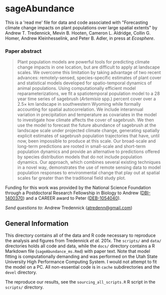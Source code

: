 # sageAbundance
This is a 'read me' file for data and code associated with "Forecasting climate change impacts on plant populations over large spatial extents" by Andrew T. Tredennick, Mevin B. Hooten, Cameron L. Aldridge, Collin G. Homer, Andrew Kleinhesselink, and Peter B. Adler, in press at *Ecosphere*.

### Paper abstract
>Plant population models are powerful tools for predicting climate change
impacts in one location, but are difficult to apply at landscape scales.
We overcome this limitation by taking advantage of two recent advances:
remotely-sensed, species-specific estimates of plant cover and
statistical models developed for spatio-temporal dynamics of animal
populations. Using computationally efficient model reparameterizations,
we fit a spatiotemporal population model to a 28 year time series of
sagebrush (*Artemisia* spp.) percent cover over a $2.5\times$ km
landscape in southwestern Wyoming while formally accounting for spatial
autocorrelation. We include interannual variation in precipitation and
temperature as covariates in the model to investigate how climate
affects the cover of sagebrush. We then use the model to forecast the
future abundance of sagebrush at the landscape scale under projected
climate change, generating spatially explicit estimates of
sagebrush population trajectories that have, until
now, been impossible to produce at this scale. Our broad-scale and
long-term predictions are rooted in small-scale and short-term
population dynamics and provide an alternative to predictions offered by
species distribution models that do not include population dynamics. Our
approach, which combines several existing techniques in a novel way, demonstrates the use of
remote sensing data to model population responses to environmental
change that play out at spatial scales far greater than the traditional
field study plot.

Funding for this work was provided by the National Science Foundation through a Postdoctoral Research Fellowship in Biology to Andrew ([DBI-1400370](http://www.nsf.gov/awardsearch/showAward?AWD_ID=1400370&HistoricalAwards=false)) and a CAREER award to Peter ([DEB-1054040](http://www.nsf.gov/awardsearch/showAward?AWD_ID=1054040&HistoricalAwards=false)).

_Send questions to_: Andrew Tredennick (atredenn@gmail.com)

General Information
-------------------
This directory contains all of the data and R code necessary to reproduce the analysis and figures from Tredennick *et al.* 201x. The ``scripts/`` and ``data/`` directories holds all code and data, while the ``docs/`` directory contains a R Markdown file (``sageAbundance_ms.Rmd``) with paper text. Note that model fitting is computationally demanding and was performed on the Utah State University High Performance Computing System. I would not attempt to fit the model on a PC. All non-essential code is in ``cache`` subdirectories and the ``devel`` directory.

The reproduce our results, see the ``sourcing_all_scripts.R`` R script in the ``scripts/`` directory.

